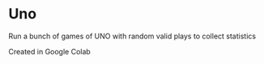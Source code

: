 # Uno
Run a bunch of games of UNO with random valid plays to collect statistics

Created in Google Colab

